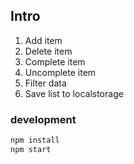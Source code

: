 ## Intro

1. Add item
2. Delete item
3. Complete item
4. Uncomplete item
5. Filter data
6. Save list to localstorage

### development

```js
npm install
npm start
```
